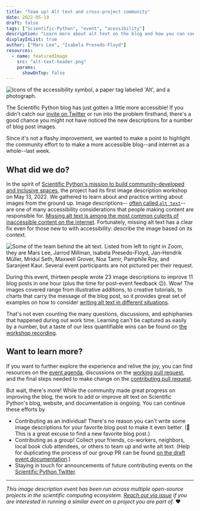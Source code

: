 ```yaml
---
title: "Team up! Alt text and cross-project community"
date: 2022-05-19
draft: false
tags: ["Scientific-Python", "event", "acessibility"]
description: "Learn more about alt text on the blog and how you can contribute."
displayInList: true
author: ["Mars Lee", "Isabela Presedo-Floyd"]
resources:
  - name: featuredImage
    src: "alt-text-header.png"
    params:
      showOnTop: false
---
```


![Icons of the accessibility symbol, a paper tag labeled 'Alt', and a photograph.](alt-text-header.png)

The Scientific Python blog has just gotten a little more accessible! If you
didn't catch our [invite on Twitter](https://twitter.com/scientific_py/status/1523733881651834880)
or run into the problem firsthand, there's a good chance you might not have
noticed the new descriptions for a number of blog post images.

Since it's not a flashy improvement, we wanted to make a point to highlight
the community effort to to make a more accessible blog--and internet as a
whole--last week.

## What did we do?

In the spirit of [Scientific Python's mission to build community-developed and
inclusive spaces](https://scientific-python.org/about/), the project had its
first image description workshop on May 13, 2022. We gathered to learn about
and practice writing about images from the ground up. Image descriptions--
[often called `alt text`](https://developer.mozilla.org/en-US/docs/Web/API/HTMLImageElement/alt)--
are one of many accessibility considerations that people making content are
responsible for.
[Missing alt text is among the most common culprits of inaccessible content on the internet](https://webaim.org/projects/million/#alttext).
Fortunately, missing alt text has a clear fix even for those new to with
accessibility: describe the image based on its context.

![Some of the team behind the alt text. Listed from left to right in Zoom, they are Mars Lee, Jarrod Millman, Isabela Presedo-Floyd, Jan-Hendrik Müller, Mridul Seth, Maxwell Grover, Noa Tamir, Pamphile Roy, and Saranjeet Kaur. Several event participants are not pictured per their request.](group.png)

During this event, thirteen people wrote 23 image descriptions to improve 11
blog posts in one hour (plus the time for post-event feedback 😉). Wow! The
images covered range from illustrative additions, to creative tutorials, to
charts that carry the message of the blog post, so it provides great set of
examples on how to consider
[writing alt text in different situations](https://www.w3.org/WAI/tutorials/images/decision-tree/).

That's not even counting the many questions, discussions, and ephiphanies that
happened during out work time. Learning can't be captured as easily by a
number, but a taste of our less quantifiable wins can be found on
[the workshop recording](https://youtu.be/Zn-zyU2lS0k).

## Want to learn more?

If you want to further explore the experience and relive the joy, you can find
resources on the [event agenda](https://hackmd.io/bfhftUCiTRqx2S8CTGUt6g?view),
discussions on the [working pull request](https://github.com/MarsBarLee/blog.scientific-python.org/pull/1),
and the final steps needed to make change on the [contributing pull request](https://github.com/scientific-python/blog.scientific-python.org/pull/71).

But wait, there's more! While the community made great progress on improving
the blog, the work to add or improve alt text on Scientific Python's blog,
website, and documentation is ongoing. You can continue these efforts by

- Contributing as an individual! There's no reason you can't write some image descriptions for your favorite blog post to make it even better. (👀 This is a great excuse to find a new favorite blog post.)
- Contributing as a group! Collect your friends, co-workers, neighbors, local book club attendees, or others to team up and write alt text. (Help for duplicating the process of our group PR can be found [on the draft event documentation](https://github.com/isabela-pf/a11y-events/tree/main/workshop-resources/alt-text).)
- Staying in touch for announcements of future contributing events on the [Scientific Python Twitter](https://twitter.com/scientific_py).

---

_This image description event has been run across multiple open-source projects in the scientific computing ecosystem. [Reach out via issue](https://github.com/alt-text-task-force) if you are interested in running a similar event on a project you are part of._ ❤️
